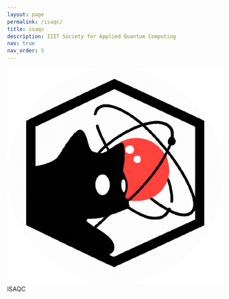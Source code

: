 ```yaml
---
layout: page
permalink: /isaqc/
title: isaqc
description: IIIT Society for Applied Quantum Computing
nav: true
nav_order: 5
---
```


<img src="../assets/img/ISAQCLOGO-modified.png" alt="Avatar"  > ISAQC


